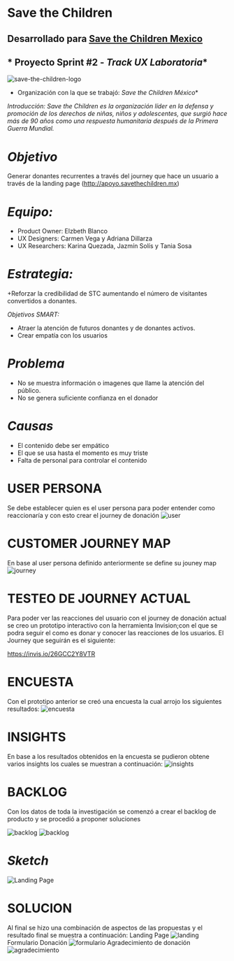 # Save the Children
## Desarrollado para [Save the Children Mexico](https://www.savethechildren.mx/)

## * Proyecto Sprint #2 - *Track UX Laboratoria**

![save-the-children-logo](https://user-images.githubusercontent.com/31967563/38889973-c321b224-4245-11e8-8ca5-25dfa1e40d9f.jpg)


* Organización con la que se trabajó: *Save the Children México**

*Introducción: Save the Children es la organización líder en la defensa y promoción de los derechos de niñas, niños y adolescentes, que surgió hace más de 90 años como una respuesta humanitaria después de la Primera Guerra Mundial.*

# *Objetivo*

Generar donantes recurrentes a través del journey que hace un usuario a través de la landing page (http://apoyo.savethechildren.mx)

# *Equipo:*

+ Product Owner: Elzbeth Blanco
+ UX Designers: Carmen Vega y Adriana Dillarza
+ UX Researchers: Karina Quezada, Jazmín Solís y Tania Sosa


# *Estrategia:*

+Reforzar la credibilidad de STC aumentando el número de visitantes convertidos a donantes.

*Objetivos SMART:*

+ Atraer la atención de futuros donantes y de donantes activos.
+ Crear empatía con los usuarios

# *Problema*

+ No se muestra información o imagenes que llame la atención del público.
+ No se genera suficiente confianza en el donador

# *Causas*

+ El contenido debe ser empático
+ El que se usa hasta el momento es muy triste
+ Falta de personal para controlar el contenido


# USER PERSONA

Se debe establecer quien es el user persona para poder entender como reaccionaría y con esto crear el journey de donación
![user](images/user.png)


# CUSTOMER JOURNEY MAP

En base al user persona definido anteriormente se define su jouney map
![journey](images/journey.png)


# TESTEO DE JOURNEY ACTUAL

Para poder ver las reacciones del usuario con el journey de donación actual se creo un prototipo interactivo con la herramienta Invision;con el que se podra seguir el como es donar y conocer las reacciones de los usuarios. El Journey que seguirán es el siguiente:

https://invis.io/26GCC2Y8VTR

# ENCUESTA

Con el prototipo anterior se creó una encuesta la cual arrojo los siguientes resultados:
![encuesta](images/encuesta.png)

# INSIGHTS

En base a los resultados obtenidos en la encuesta se pudieron obtene varios insights los cuales se muestran a continuación:
![insights](images/insights.png)

# BACKLOG

Con los datos de toda la investigación se comenzó a crear el backlog de producto y se procedió a proponer soluciones

![backlog](images/backlog1.png)
![backlog](images/backlog2.png)

# *Sketch*
![Landing Page](images/sketch.png)

# SOLUCION

Al final se hizo una combinación de aspectos de las propuestas y el resultado final se muestra a continuación:
Landing Page
![landing](images/landing.png)
Formulario Donación
![formulario](images/form.png)
Agradecimiento de donación
![agradecimiento](images/gracias.png)


